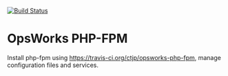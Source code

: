[![Build Status](https://travis-ci.org/ctjp/opsworks-php-fpm.svg?branch=master)](https://travis-ci.org/ctjp/opsworks-php-fpm)

OpsWorks PHP-FPM
================
Install php-fpm using https://travis-ci.org/ctjp/opsworks-php-fpm, manage configuration files and services.
